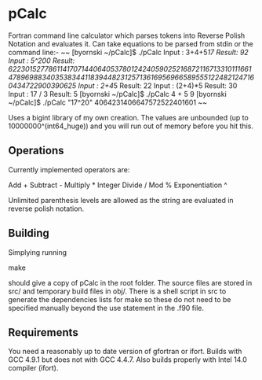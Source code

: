 pCalc
=====

Fortran command line calculator which parses tokens into Reverse Polish Notation and evaluates it. Can take equations to be parsed from stdin or the command line:-
~~
[byornski ~/pCalc]$ ./pCalc
Input : 3+4+5*17
Result:  92
Input : 5^200
Result:  62230152778611417071440640537801242405902521687211671331011166147896988340353834411839448231257136169569665895551224821247160434722900390625
Input : 2+4*5
Result:  22
Input : (2+4)*5
Result:  30
Input : 17 / 3
Result:  5
[byornski ~/pCalc]$ ./pCalc 4 + 5
 9
[byornski ~/pCalc]$ ./pCalc "17^20"
 4064231406647572522401601
~~

Uses a bigint library of my own creation. The values are unbounded (up to 10000000^(int64_huge)) and you will run out of memory before you hit this.



Operations
----------
Currently implemented operators are:

Add 	  	      +
Subtract              -
Multiply	      *
Integer Divide	      /
Mod                   %
Exponentiation	      ^

Unlimited parenthesis levels are allowed as the string are evaluated in reverse polish notation. 


Building
--------
Simplying running

make

should give a copy of pCalc in the root folder. The source files are stored in src/ and temporary build files in obj/. There is a shell script in src to generate the dependencies lists for make so these do not need to be specified manually beyond the use statement in the .f90 file. 



Requirements
------------
You need a reasonably up to date version of gfortran or ifort. Builds with GCC 4.9.1 but does not with GCC 4.4.7. Also builds properly with Intel 14.0 compiler (ifort). 

